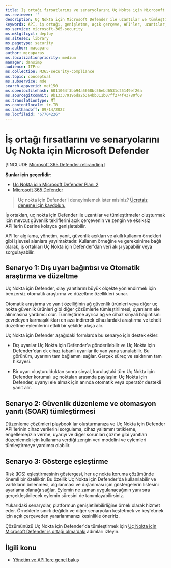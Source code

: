 ```yaml
---
title: İş ortağı fırsatlarını ve senaryolarını Uç Nokta için Microsoft Defender
ms.reviewer: ''
description: Uç Nokta için Microsoft Defender ile uzantılar ve tümleştirmeler oluşturmak için mevcut güvenlik tekliflerini açık çerçevenin ve zengin API'lerin üzerine nasıl genişletebileceğinizi öğrenin
keywords: API, iş ortağı, genişletme, açık çerçeve, API'ler, uzantılar, tümleştirmeler, algılama, yönetim, yanıt, güvenlik açıkları, zeka
ms.service: microsoft-365-security
ms.mktglfcycl: deploy
ms.sitesec: library
ms.pagetype: security
ms.author: macapara
author: mjcaparas
ms.localizationpriority: medium
manager: dansimp
audience: ITPro
ms.collection: M365-security-compliance
ms.topic: conceptual
ms.subservice: mde
search.appverid: met150
ms.openlocfilehash: 6011064f3bb94a5668bc56ebd6531c25149ef26a
ms.sourcegitcommit: 9b133379196da2b3a4bb311b07ff274f43780f68
ms.translationtype: MT
ms.contentlocale: tr-TR
ms.lasthandoff: 09/14/2022
ms.locfileid: "67704226"
---
```

# <a name="microsoft-defender-for-endpoint-partner-opportunities-and-scenarios"></a>İş ortağı fırsatlarını ve senaryolarını Uç Nokta için Microsoft Defender

[!INCLUDE [Microsoft 365 Defender rebranding](../../includes/microsoft-defender.md)]

**Şunlar için geçerlidir:**
- [Uç Nokta için Microsoft Defender Planı 2](https://go.microsoft.com/fwlink/p/?linkid=2154037)
- [Microsoft 365 Defender](https://go.microsoft.com/fwlink/?linkid=2118804)


> Uç nokta için Defender'i deneyimlemek ister misiniz? [Ücretsiz deneme için kaydolun.](https://signup.microsoft.com/create-account/signup?products=7f379fee-c4f9-4278-b0a1-e4c8c2fcdf7e&ru=https://aka.ms/MDEp2OpenTrial?ocid=docs-wdatp-exposedapis-abovefoldlink)


İş ortakları, uç nokta için Defender ile uzantılar ve tümleştirmeler oluşturmak için mevcut güvenlik tekliflerini açık çerçevenin ve zengin ve eksiksiz API'lerin üzerine kolayca genişletebilir. 

API'ler algılama, yönetim, yanıt, güvenlik açıkları ve akıllı kullanım örnekleri gibi işlevsel alanlara yayılmaktadır. Kullanım örneğine ve gereksinime bağlı olarak, iş ortakları Uç Nokta için Defender'dan veri akışı yapabilir veya sorgulayabilir. 


## <a name="scenario-1-external-alert-correlation-and-automated-investigation-and-remediation"></a>Senaryo 1: Dış uyarı bağıntısı ve Otomatik araştırma ve düzeltme
Uç Nokta için Defender, olay yanıtlarını büyük ölçekte yönlendirmek için benzersiz otomatik araştırma ve düzeltme özellikleri sunar. 

Otomatik araştırma ve yanıt özelliğinin ağ güvenlik ürünleri veya diğer uç nokta güvenlik ürünleri gibi diğer çözümlerle tümleştirilmesi, uyarıların ele alınmasına yardımcı olur. Tümleştirme ayrıca ağ ve cihaz sinyali bağıntısını çevreleyen karmaşıklıkları en aza indirerek cihazlardaki araştırma ve tehdit düzeltme eylemlerini etkili bir şekilde akışa alır.

Uç Nokta için Defender aşağıdaki formlarda bu senaryo için destek ekler:

- Dış uyarılar Uç Nokta için Defender'a gönderilebilir ve Uç Nokta için Defender'dan ek cihaz tabanlı uyarılar ile yan yana sunulabilir. Bu görünüm, uyarının tam bağlamını sağlar. Gerçek süreç ve saldırının tam hikayesi.

- Bir uyarı oluşturulduktan sonra sinyal, kuruluştaki tüm Uç Nokta için Defender korumalı uç noktaları arasında paylaşılır. Uç Nokta için Defender, uyarıyı ele almak için anında otomatik veya operatör destekli yanıt alır.

## <a name="scenario-2-security-orchestration-and-automation-response-soar-integration"></a>Senaryo 2: Güvenlik düzenleme ve otomasyon yanıtı (SOAR) tümleştirmesi
Düzenleme çözümleri playbook'lar oluşturmanıza ve Uç Nokta için Defender API'lerinin cihaz verilerini sorgulama, cihaz yalıtımını tetikleme, engelleme/izin verme, uyarıyı ve diğer sorunları çözme gibi yanıtları düzenlemek için kullanıma verdiği zengin veri modelini ve eylemleri tümleştirmeye yardımcı olabilir.

## <a name="scenario-3-indicators-matching"></a>Senaryo 3: Gösterge eşleştirme 
Risk (ICS) eşleştirmesinin göstergesi, her uç nokta koruma çözümünde önemli bir özelliktir. Bu özellik Uç Nokta için Defender'da kullanılabilir ve varlıkların önlenmesi, algılanması ve dışlanması için göstergelerin listesini ayarlama olanağı sağlar. Eylemin ne zaman uygulanacağının yanı sıra gerçekleştirilecek eylemin süresini de tanımlayabilirsiniz.

Yukarıdaki senaryolar, platformun genişletilebilirliğine örnek olarak hizmet eder. Örneklerle sınırlı değildir ve diğer senaryoları keşfetmek ve keşfetmek için açık çerçeveden yararlanmanızı kesinlikle öneririz.

Çözümünüzü Uç Nokta için Defender'da tümleştirmek için [Uç Nokta için Microsoft Defender iş ortağı olma'daki](get-started-partner-integration.md) adımları izleyin.

## <a name="related-topic"></a>İlgili konu
- [Yönetim ve API'lere genel bakış](management-apis.md)

